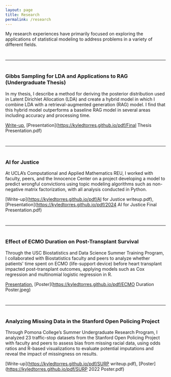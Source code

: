 ```yaml
---
layout: page
title: Research
permalink: /research
---
```


My research experiences have primarily focused on exploring the applications of statistical modeling to address problems in a variety of different fields.

<hr style="margin:40px 0;">

### Gibbs Sampling for LDA and Applications to RAG (Undergraduate Thesis)

In my thesis, I describe a method for deriving the posterior distribution used in Latent Dirichlet Allocation (LDA) and create a hybrid model in which I combine LDA with a retrieval-augmented generation (RAG) model. I find that this hybrid model outperforms a baseline RAG model in several areas including accuracy and processing time.

[Write-up](https://kyledtorres.github.io/pdf/Thesis.pdf), [Presentation](https://kyledtorres.github.io/pdf/Final Thesis Presentation.pdf)

<hr style="margin:40px 0;">

### AI for Justice

At UCLA’s Computational and Applied Mathematics REU, I worked with faculty, peers, and the Innocence Center on a project developing a model to predict wrongful convictions using topic modeling algorithms such as non-negative matrix factorization, with all analysis conducted in Python.

[Write-up](https://kyledtorres.github.io/pdf/AI for Justice writeup.pdf), [Presentation](https://kyledtorres.github.io/pdf/2024 AI for Justice Final Presentation.pdf)

<hr style="margin:40px 0;">

### Effect of ECMO Duration on Post-Transplant Survival

Through the USC Biostatistics and Data Science Summer Training Program, I collaborated with Biostatistics faculty and peers to analyze whether patients' time spent on ECMO (life-support device) before heart transplant impacted post-transplant outcomes, applying models such as Cox regression and multinomial logistic regression in R.

[Presentation](https://kyledtorres.github.io/pdf/ECMO_Duration_Presentation.pdf), [Poster](https://kyledtorres.github.io/pdf/ECMO Duration Poster.jpeg)

<hr style="margin:40px 0;">

### Analyzing Missing Data in the Stanford Open Policing Project

Through Pomona College’s Summer Undergraduate Research Program, I analyzed 23 traffic-stop datasets from the Stanford Open Policing Project with faculty and peers to assess bias from missing racial data, using odds ratios and R-based visualizations to evaluate potential imputations and reveal the impact of missingness on results.

[Write-up](https://kyledtorres.github.io/pdf/SURP writeup.pdf), [Poster](https://kyledtorres.github.io/pdf/SURP 2022 Poster.pdf)
